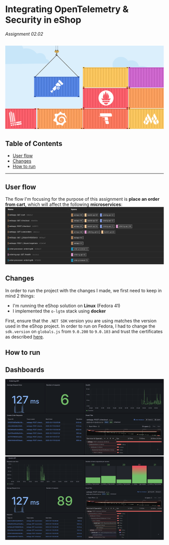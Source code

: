 # Integrating OpenTelemetry & Security in eShop

_Assignment 02.02_

![alt text](report/image.png)
---

## Table of Contents
  - [User flow](#user-flow)
  - [Changes](#changes)
  - [How to run](#how-to-run)

---

## User flow

The flow I'm focusing for the purpose of this assignment is **place an order from cart**, which will affect the following **microservices**:
![spans](report/spans.png)

## Changes

In order to run the project with the changes I made, we first need to keep in mind 2 things: 
- I'm running the eShop solution on **Linux** (Fedora 41)
- I implemented the `o-lgtm` stack using **docker**

First, ensure that the `.NET SDK` version you are using matches the version used in the eShop project. In order to run on Fedora, I had to change the `sdk.version` on `globals.js` from `9.0.200` to `9.0.103` and trust the certificates as described [here](https://aka.ms/aspnet/https-trust-dev-cert).


## How to run

## Dashboards
![OrderingAPI](report/ordering-api.png)
![BasketAPI](report/basket-api.png)